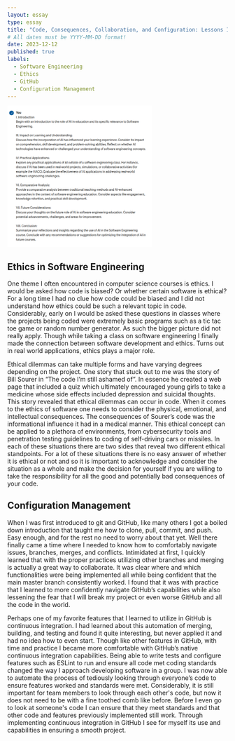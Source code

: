 ```yaml
---
layout: essay
type: essay
title: "Code, Consequences, Collaboration, and Configuration: Lessons I Learned in Ethics and Configuration Management"
# All dates must be YYYY-MM-DD format!
date: 2023-12-12
published: true
labels:
  - Software Engineering
  - Ethics
  - GitHub
  - Configuration Management
---
```


<img width="330px" class="rounded pe-4" src="../img/ai1.png">


## Ethics in Software Engineering
One theme I often encountered in computer science courses is ethics. I would be asked how code is biased? Or whether certain software is ethical? For a long time I had no clue how code could be biased and I did not understand how ethics could be such a relevant topic in code. Considerably, early on I would be asked these questions in classes where the projects being coded were extremely basic programs such as a tic tac toe game or random number generator. As such the bigger picture did not really apply. Though while taking a class on software engineering I finally made the connection between software development and ethics. Turns out in real world applications, ethics plays a major role.

Ethical dilemmas can take multiple forms and have varying degrees depending on the project. One story that stuck out to me was the story of Bill Sourer in “The code I’m still ashamed of”. In essence he created a web page that included a quiz which ultimately encouraged young girls to take a medicine whose side effects included depression and suicidal thoughts. This story revealed that ethical dilemmas can occur in code. When it comes to the ethics of software one needs to consider the physical, emotional, and intellectual consequences. The consequences of Sourer’s code was the informational influence it had in a medical manner. This ethical concept can be applied to a plethora of environments, from cybersecurity tools and penetration testing guidelines to coding of self-driving cars or missiles. In each of these situations there are two sides that reveal two different ethical standpoints. For a lot of these situations there is no easy answer of whether it is ethical or not and so it is important to acknowledge and consider the situation as a whole and make the decision for yourself if you are willing to take the responsibility for all the good and potentially bad consequences of your code. 


## Configuration Management
When I was first introduced to git and GitHub, like many others I got a boiled down introduction that taught me how to clone, pull, commit, and push. Easy enough, and for the rest no need to worry about that yet. Well there finally came a time where I needed to know how to comfortably navigate issues, branches, merges, and conflicts. Intimidated at first, I quickly learned that with the proper practices utilizing other branches and merging is actually a great way to collaborate. It was clear where and which functionalities were being implemented all while being confident that the main master branch consistently worked. I found that it was with practice that I learned to more confidently navigate GitHub’s capabilities while also lessening the fear that I will break my project or even worse GitHub and all the code in the world. 

Perhaps one of my favorite features that I learned to utilize in GitHub is continuous integration. I had learned about this automation of merging, building, and testing and found it quite interesting, but never applied it and had no idea how to even start. Though like other features in GitHub, with time and practice I became more comfortable with GitHub’s native continuous integration capabilities. Being able to write tests and configure features such as ESLint to run and ensure all code met coding standards changed the way I approach developing software in a group. I was now able to automate the process of tediously looking through everyone’s code to ensure features worked and standards were met. Considerably, it is still important for team members to look through each other's code, but now it does not need to be with a fine toothed comb like before. Before I even go to look at someone's code I can ensure that they meet standards and that other code and features previously implemented still work. Through implementing continuous integration in GitHub I see for myself its use and capabilities in ensuring a smooth project. 
